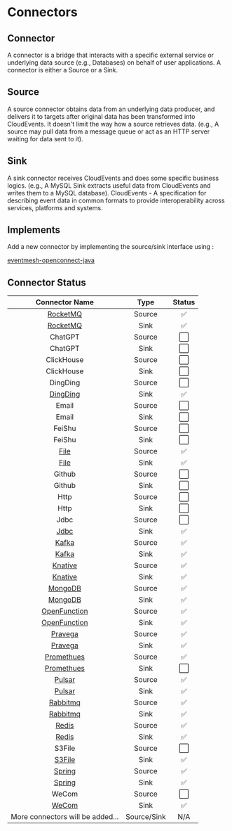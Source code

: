 # Connectors

## Connector 
A connector is a bridge that interacts with a specific external service or underlying data source (e.g., Databases) on behalf of user applications. A connector is either a Source or a Sink.

## Source
A source connector obtains data from an underlying data producer, and delivers it to targets after original data has been transformed into CloudEvents. It doesn't limit the way how a source retrieves data. (e.g., A source may pull data from a message queue or act as an HTTP server waiting for data sent to it).

## Sink 
A sink connector receives CloudEvents and does some specific business logics. (e.g., A MySQL Sink extracts useful data from CloudEvents and writes them to a MySQL database).
CloudEvents - A specification for describing event data in common formats to provide interoperability across services, platforms and systems.

## Implements
Add a new connector by implementing the source/sink interface using :

[eventmesh-openconnect-java](https://github.com/apache/eventmesh/tree/master/eventmesh-openconnect/eventmesh-openconnect-java)

## Connector Status


|                  Connector Name                  |       Type        |  Status  |
|:------------------------------------------------:|:-----------------:|:--------:|
|     [RocketMQ](eventmesh-connector-rocketmq)     |      Source       |    ✅     |
|     [RocketMQ](eventmesh-connector-rocketmq)     |       Sink        |    ✅     |
|                     ChatGPT                      |      Source       |    ⬜     |
|                     ChatGPT                      |       Sink        |    ⬜     |
|                    ClickHouse                    |      Source       |    ⬜     |
|                    ClickHouse                    |       Sink        |    ⬜     |
|                     DingDing                     |      Source       |    ⬜     |
|     [DingDing](eventmesh-connector-dingding)     |       Sink        |    ✅     |
|                      Email                       |      Source       |    ⬜     |
|                      Email                       |       Sink        |    ⬜     |
|                      FeiShu                      |      Source       |    ⬜     |
|                      FeiShu                      |       Sink        |    ⬜     |
|         [File](eventmesh-connector-file)         |      Source       |    ✅     |
|         [File](eventmesh-connector-file)         |       Sink        |    ✅     |
|                      Github                      |      Source       |    ⬜     |
|                      Github                      |       Sink        |    ⬜     |
|                       Http                       |      Source       |    ⬜     |
|                       Http                       |       Sink        |    ⬜     |
|                       Jdbc                       |      Source       |    ⬜     |
|         [Jdbc](eventmesh-connector-jdbc)         |       Sink        |    ✅     |
|        [Kafka](eventmesh-connector-kafka)        |      Source       |    ✅     |
|        [Kafka](eventmesh-connector-kafka)        |       Sink        |    ✅     |
|      [Knative](eventmesh-connector-knative)      |      Source       |    ✅     |
|      [Knative](eventmesh-connector-knative)      |       Sink        |    ✅     |
|      [MongoDB](eventmesh-connector-mongodb)      |      Source       |    ✅     |
|      [MongoDB](eventmesh-connector-mongodb)      |       Sink        |    ✅     |
| [OpenFunction](eventmesh-connector-openfunction) |      Source       |    ✅     |
| [OpenFunction](eventmesh-connector-openfunction) |       Sink        |    ✅     |
|      [Pravega](eventmesh-connector-pravega)      |      Source       |    ✅     |
|      [Pravega](eventmesh-connector-pravega)      |       Sink        |    ✅     |
|   [Promethues](eventmesh-connector-prometheus)   |      Source       |    ✅     |
|   [Promethues](eventmesh-connector-prometheus)   |       Sink        |    ⬜     |
|       [Pulsar](eventmesh-connector-pulsar)       |      Source       |    ✅     |
|       [Pulsar](eventmesh-connector-pulsar)       |       Sink        |    ✅     |
|     [Rabbitmq](eventmesh-connector-rabbitmq)     |      Source       |    ✅     |
|     [Rabbitmq](eventmesh-connector-rabbitmq)     |       Sink        |    ✅     |
|        [Redis](eventmesh-connector-redis)        |      Source       |    ✅     |
|        [Redis](eventmesh-connector-redis)        |       Sink        |    ✅     |
|                      S3File                      |      Source       |    ⬜     |
|         [S3File](eventmesh-connector-s3)         |       Sink        |    ✅     |
|       [Spring](eventmesh-connector-spring)       |      Source       |    ✅     |
|       [Spring](eventmesh-connector-spring)       |       Sink        |    ✅     |
|                      WeCom                       |      Source       |    ⬜     |
|        [WeCom](eventmesh-connector-wecom)        |       Sink        |    ✅     |
|         More connectors will be added...         |    Source/Sink    |   N/A    |